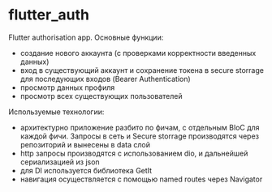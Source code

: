 # flutter_auth

Flutter authorisation app. 
Основные функции:
- создание нового аккаунта (с проверками корректности введенных данных)
- вход в существующий аккаунт и сохранение токена в secure storrage для последующих входов (Bearer Authentication)
- просмотр данных профиля
- просмотр всех существующих пользователей

Используемые технологии:
- архитектурно приложение разбито по фичам, с отдельным BloC для каждой фичи. Запросы в сеть и Secure storrage производятся через репозиторий и вынесены в data слой
- http запросы производятся с использованием dio, и дальнейшей сериализацией из json
- для DI используется библиотека GetIt
- навигация осуществляется с помощью named routes через Navigator


